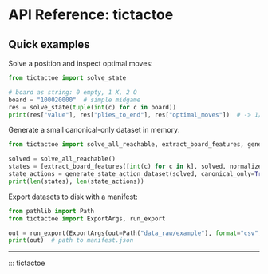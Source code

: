# API Reference: tictactoe

## Quick examples

Solve a position and inspect optimal moves:

```python
from tictactoe import solve_state

# board as string: 0 empty, 1 X, 2 O
board = "100020000"  # simple midgame
res = solve_state(tuple(int(c) for c in board))
print(res["value"], res["plies_to_end"], res["optimal_moves"])  # -> 1/0/-1, dtt, tuple of indices
```

Generate a small canonical-only dataset in memory:

```python
from tictactoe import solve_all_reachable, extract_board_features, generate_state_action_dataset

solved = solve_all_reachable()
states = [extract_board_features([int(c) for c in k], solved, normalize_to_move=True) for k in solved]
state_actions = generate_state_action_dataset(solved, canonical_only=True, epsilons=[0.0, 0.1])
print(len(states), len(state_actions))
```

Export datasets to disk with a manifest:

```python
from pathlib import Path
from tictactoe import ExportArgs, run_export

out = run_export(ExportArgs(out=Path("data_raw/example"), format="csv", canonical_only=True, epsilons=[0.1]))
print(out)  # path to manifest.json
```

---

::: tictactoe
